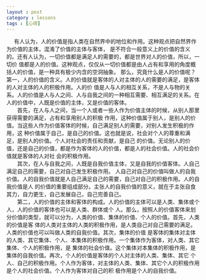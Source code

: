 ```yaml
---
layout : post
category : lessons
tags : [心得]
---
```

&nbsp;&nbsp;&nbsp;&nbsp;&nbsp;有人认为，人的价值是指人类在自然界中的地位和作用。这种观点把自然界作为价值的主体，混淆了价值的主体与客体，
是不符合一般意义上的价值的含义的。还有人认为，一切价值都是满足人的需要的，都是世界对人的价值，所以，一切价
值都是人的价值。这种观点，仅仅从一切价值都是由人占有和享用的角度概括人的价值，是一种具有极少内含的空洞抽象。
那么，究竟什么是人的价值呢？    
    第一，人的价值的含义。人的价值就是客体的人对主体的人的需要的满足，是客体的人对主体的人的积极作用。人的价
值是人与人的相互关系，不是人与物的关系。人的价值是人与人之间、人与自我之间的一种相互需要、相互满足的关系。在
人的价值中，人既是价值的主体，又是价值的客体。   
　　首先，在人与人之间，当一个人或者一些人作为价值主体的时候，从别人那里获得需要的满足，占有和享用别人的积极
作用，这种价值属于别人，是别人的价值。当这些人作为价值客体的时候，自己满足别人的需要，对别人发生积极的作用，这
种价值属于自己，是自己的价值。这也就是说，社会对个人的尊重和满足，是别人的价值。个人对社会的责任和贡献，是自己
的价值。无论别人的价值，还是自己的价值，都是作为客体的人的价值，都是人的社会价值。人的社会价值就是客体的人对社
会的积极作用。     
　　其次，在人与自我之间，人既是自我价值主体，又是自我的价值客体。人自己满足自己的需要，自己对自己发生积极作用。
人自己对自己的价值叫做人的自我价值。人的自我价值就是人自己满足自己的需要，自己对自己的积极作用。人的自我价值是人
的价值的重要组成部分。主张人的自我价值的意义，就在于主张自食其力，自力更生，自己发展自己，自己完善自己。      
　　第二，人的价值的主体和客体的构成。人的价值的主体可以是人类、集体或个人，人的价值的客体也可以是人类、群体或个
人。那么，按照人的价值客体来划分价值的类型，就可以分为，人类的价值、集体的价值、个人的价值。首先，人类的价值是客
体的人类对主体的人类的积极作用，是人类自己对自己需要的满足。人类的价值也可以叫做人类的自我价值。其次，集体的价值
是客体的集体对主体的人类、其它集体、个人、本集体的积极作用。一个集体作为客体，对人类、其它集体、个人的积极作用，是
集体的社会价值。这个集体对本集体的积极作用，是集体的自我价值。再次，个人的价值是客体的个人对主体的人类、集体、其它
个人、自己的积极作用。个人作为客体，对主体的人类、集体、其它个人的积极作用是个人的社会价值。个人作为客体对自己的积
极作用是个人的自我价值。
